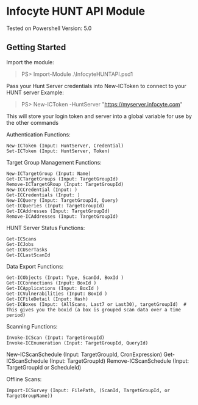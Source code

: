 # Infocyte HUNT API Module
Tested on Powershell Version: 5.0

## Getting Started
Import the module:
> PS> Import-Module .\InfocyteHUNTAPI.psd1

Pass your Hunt Server credentials into New-ICToken to connect to your HUNT server
Example:
> PS> New-ICToken -HuntServer "https://myserver.infocyte.com"

This will store your login token and server into a global variable for use by the other commands

Authentication Functions:

    New-ICToken (Input: HuntServer, Credential)
    Set-ICToken (Input: HuntServer, Token)

Target Group Management Functions:

	New-ICTargetGroup (Input: Name)
	Get-ICTargetGroups (Input: TargetGroupId)
	Remove-ICTargetGRoup (Input: TargetGroupId)
	New-ICCredential (Input: )
	Get-ICCredentials (Input: )
	New-ICQuery (Input: TargetGroupId, Query)
	Get-ICQueries (Input: TargetGroupId)
	Get-ICAddresses (Input: TargetGroupId)
	Remove-ICAddresses (Input: TargetGroupId)

HUNT Server Status Functions:

    Get-ICScans
    Get-ICJobs
    Get-ICUserTasks
    Get-ICLastScanId

Data Export Functions:

	Get-ICObjects (Input: Type, ScanId, BoxId )
	Get-ICConnections (Input: BoxId )
	Get-ICApplications (Input: BoxId )
	Get-ICVulnerabilities (Input: BoxId )
	Get-ICFileDetail (Input: Hash)
	Get-ICBoxes (Input: (AllScans, Last7 or Last30), targetGroupId)  # This gives you the boxid (a box is grouped scan data over a time period)

Scanning Functions:

	Invoke-ICScan (Input: TargetGroupId)
	Invoke-ICEnumeration (Input: TargetGroupId, QueryId)
  New-ICScanSchedule (Input: TargetGroupId, CronExpression)
  Get-ICScanSchedule (Input: TargetGroupId)
  Remove-ICScanSchedule (Input: TargetGroupId or ScheduleId)

Offline Scans:

	Import-ICSurvey (Input: FilePath, (ScanId, TargetGroupId, or TargetGroupName))
